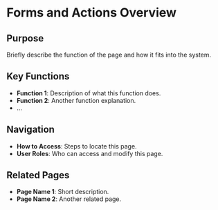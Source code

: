 # Forms and Actions Overview

## Purpose
Briefly describe the function of the page and how it fits into the system.

## Key Functions
- **Function 1**: Description of what this function does.
- **Function 2**: Another function explanation.
- ...

## Navigation
- **How to Access**: Steps to locate this page.
- **User Roles**: Who can access and modify this page.

## Related Pages
- **Page Name 1**: Short description.
- **Page Name 2**: Another related page.

```{tableofcontents}
```
